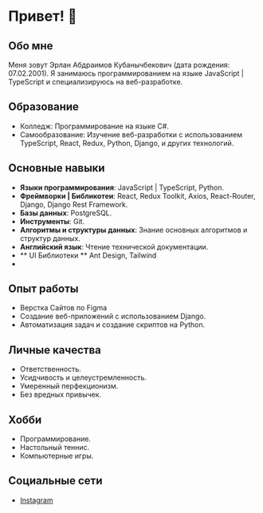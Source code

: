 # Привет! 👋
## Обо мне
Меня зовут Эрлан Абдраимов Кубанычбекович (дата рождения: 07.02.2001). 
Я занимаюсь программированием на языке JavaScript | TypeScript и специализируюсь на веб-разработке.

## Образование
- Колледж: Программирование на языке C#.
- Самообразование: Изучение веб-разработки с использованием TypeScript, React, Redux, Python, Django, и других технологий.

## Основные навыки
- **Языки программирования**: JavaScript | TypeScript, Python.
- **Фреймворки | Библикотеи**: React, Redux Toolkit, Axios, React-Router,  Django, Django Rest Framework.
- **Базы данных**: PostgreSQL.
- **Инструменты**: Git.
- **Алгоритмы и структуры данных**: Знание основных алгоритмов и структур данных.
- **Английский язык**: Чтение технической документации.
- ** UI Библиотеки ** Ant Design, Tailwind
- 
## Опыт работы
- Верстка Сайтов по Figma
- Создание веб-приложений с использованием Django.
- Автоматизация задач и создание скриптов на Python.

## Личные качества
- Ответственность.
- Усидчивость и целеустремленность.
- Умеренный перфекционизм.
- Без вредных привычек.

## Хобби
- Программирование.
- Настольный теннис.
- Компьютерные игры.

## Социальные сети
- [Instagram](https://instagram.com/ваш_профиль)
